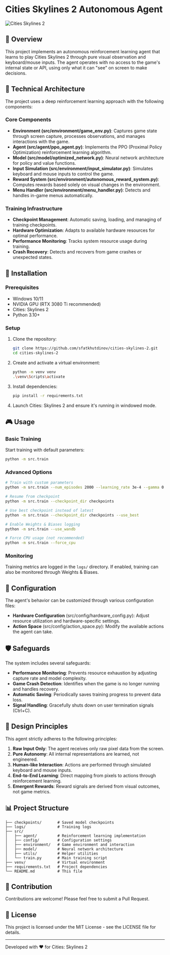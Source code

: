 # Cities Skylines 2 Autonomous Agent

![Cities Skylines 2](https://image.api.playstation.com/vulcan/ap/rnd/202306/0816/3214e62bc2f655c5417a0a3dcaafdbc62d9447ebb58919b7.jpg)

## 🌆 Overview

This project implements an autonomous reinforcement learning agent that learns to play Cities Skylines 2 through pure visual observation and keyboard/mouse inputs. The agent operates with no access to the game's internal state or API, using only what it can "see" on screen to make decisions.

## 🧠 Technical Architecture

The project uses a deep reinforcement learning approach with the following components:

### Core Components

- **Environment (src/environment/game_env.py)**: Captures game state through screen capture, processes observations, and manages interactions with the game.
- **Agent (src/agent/ppo_agent.py)**: Implements the PPO (Proximal Policy Optimization) reinforcement learning algorithm.
- **Model (src/model/optimized_network.py)**: Neural network architecture for policy and value functions.
- **Input Simulation (src/environment/input_simulator.py)**: Simulates keyboard and mouse inputs to control the game.
- **Reward System (src/environment/autonomous_reward_system.py)**: Computes rewards based solely on visual changes in the environment.
- **Menu Handler (src/environment/menu_handler.py)**: Detects and handles in-game menus automatically.

### Training Infrastructure

- **Checkpoint Management**: Automatic saving, loading, and managing of training checkpoints.
- **Hardware Optimization**: Adapts to available hardware resources for optimal performance.
- **Performance Monitoring**: Tracks system resource usage during training.
- **Crash Recovery**: Detects and recovers from game crashes or unexpected states.

## 🚀 Installation

### Prerequisites

- Windows 10/11
- NVIDIA GPU (RTX 3080 Ti recommended)
- Cities: Skylines 2
- Python 3.10+

### Setup

1. Clone the repository:
   ```bash
   git clone https://github.com/sfatkhutdinov/cities-skylines-2.git
   cd cities-skylines-2
   ```

2. Create and activate a virtual environment:
   ```bash
   python -m venv venv
   .\venv\Scripts\activate
   ```

3. Install dependencies:
   ```bash
   pip install -r requirements.txt
   ```

4. Launch Cities: Skylines 2 and ensure it's running in windowed mode.

## 🎮 Usage

### Basic Training

Start training with default parameters:

```bash
python -m src.train
```

### Advanced Options

```bash
# Train with custom parameters
python -m src.train --num_episodes 2000 --learning_rate 3e-4 --gamma 0.995

# Resume from checkpoint
python -m src.train --checkpoint_dir checkpoints

# Use best checkpoint instead of latest
python -m src.train --checkpoint_dir checkpoints --use_best

# Enable Weights & Biases logging
python -m src.train --use_wandb

# Force CPU usage (not recommended)
python -m src.train --force_cpu
```

### Monitoring

Training metrics are logged in the `logs/` directory. If enabled, training can also be monitored through Weights & Biases.

## 🔧 Configuration

The agent's behavior can be customized through various configuration files:

- **Hardware Configuration** (src/config/hardware_config.py): Adjust resource utilization and hardware-specific settings.
- **Action Space** (src/config/action_space.py): Modify the available actions the agent can take.

## 🛡️ Safeguards

The system includes several safeguards:

- **Performance Monitoring**: Prevents resource exhaustion by adjusting capture rate and model complexity.
- **Game Crash Detection**: Identifies when the game is no longer running and handles recovery.
- **Automatic Saving**: Periodically saves training progress to prevent data loss.
- **Signal Handling**: Gracefully shuts down on user termination signals (Ctrl+C).

## 🧪 Design Principles

This agent strictly adheres to the following principles:

1. **Raw Input Only**: The agent receives only raw pixel data from the screen.
2. **Pure Autonomy**: All internal representations are learned, not engineered.
3. **Human-like Interaction**: Actions are performed through simulated keyboard and mouse inputs.
4. **End-to-End Learning**: Direct mapping from pixels to actions through reinforcement learning.
5. **Emergent Rewards**: Reward signals are derived from visual outcomes, not game metrics.

## 📊 Project Structure

```
├── checkpoints/       # Saved model checkpoints
├── logs/              # Training logs
├── src/
│   ├── agent/         # Reinforcement learning implementation
│   ├── config/        # Configuration settings
│   ├── environment/   # Game environment and interaction
│   ├── model/         # Neural network architecture
│   ├── utils/         # Helper utilities
│   └── train.py       # Main training script
├── venv/              # Virtual environment
├── requirements.txt   # Project dependencies
└── README.md          # This file
```

## 🔄 Contribution

Contributions are welcome! Please feel free to submit a Pull Request.

## 📜 License

This project is licensed under the MIT License - see the LICENSE file for details.

---

Developed with ❤️ for Cities: Skylines 2 